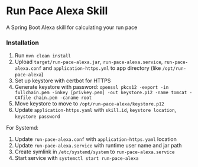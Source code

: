 # Run Pace Alexa Skill

A Spring Boot Alexa skill for calculating your run pace

### Installation

1. Run `mvn clean install`
1. Upload `target/run-pace-alexa.jar`, `run-pace-alexa.service`, `run-pace-alexa.conf` and `application-https.yml` to app directory (like `/opt/run-pace-alexa`)
1. Set up keystore with certbot for HTTPS
1. Generate keystore with password: `openssl pkcs12 -export -in fullchain.pem -inkey [privkey.pem] -out keystore.p12 -name tomcat -CAfile chain.pem -caname root`
1. Move keystore to move to `/opt/run-pace-alexa/keystore.p12`
1. Update `application-https.yaml` with `skill.id`, `keystore location`, `keystore password`

For Systemd:
1. Update `run-pace-alexa.conf` with `application-https.yaml` location
1. Update `run-pace-alexa.service` with runtime user name and jar path
1. Create symlink in `/etc/systemd/system` to `run-pace-alexa.service`
1. Start service with `systemctl start run-pace-alexa`

